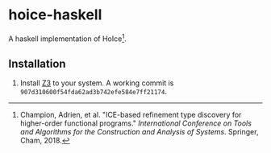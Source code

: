 # hoice-haskell

A haskell implementation of HoIce[^1].

## Installation

1. Install [Z3](https://github.com/Z3Prover/z3) to your system. A working commit is `907d310600f54fda62ad3b742efe584e7ff21174`.

[^1]: Champion, Adrien, et al. "ICE-based refinement type discovery for higher-order functional programs." *International Conference on Tools and Algorithms for the Construction and Analysis of Systems*. Springer, Cham, 2018.


